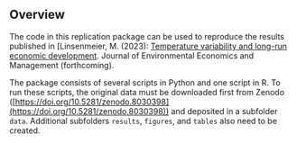 Overview
--------

The code in this replication package can be used to reproduce the results published in [Linsenmeier, M. (2023): [Temperature variability and long-run economic development](https://mlinsenmeier.com/research/). Journal of Environmental Economics and Management (forthcoming).

The package consists of several scripts in Python and one script in R. To run these scripts, the original data must be downloaded first from Zenodo ([https://doi.org/10.5281/zenodo.8030398](https://doi.org/10.5281/zenodo.8030398)) and deposited in a subfolder `data`. Additional subfolders `results`, `figures`, and `tables` also need to be created.
